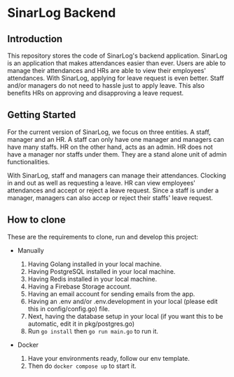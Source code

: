 # SinarLog Backend

## Introduction
This repository stores the code of SinarLog's backend application. SinarLog is an application that makes attendances easier than ever. Users are able to manage their attendances and HRs are able to view their employees' attendances. With SinarLog, applying for leave request is even better. Staff and/or managers do not need to hassle just to apply leave. This also benefits HRs on approving and disapproving a leave request.

## Getting Started
For the current version of SinarLog, we focus on three entities. A staff, manager and an HR. A staff can only have one manager and managers can have many staffs. HR on the other hand, acts as an admin. HR does not have a manager nor staffs under them. They are a stand alone unit of admin functionalities.

With SinarLog, staff and managers can manage their attendances. Clocking in and out as well as requesting a leave. HR can view employees' attendances and accept or reject a leave request. Since a staff is under a manager, managers can also accep or reject  their staffs' leave request.

## How to clone
These are the requirements to clone, run and develop this project:
- Manually
	1. Having Golang installed in your local machine.
	2. Having PostgreSQL installed in your local machine.
	3. Having Redis installed in your local machine.
	4. Having a Firebase Storage account.
	5. Having an email account for sending emails from the app.
	6. Having an .env and/or .env.development in your local (please edit this in config/config.go) file.
	7. Next, having the database setup in your local (if you want this to be automatic, edit it in pkg/postgres.go)
	8. Run `go install` then `go run main.go` to run it.

- Docker
	1. Have your environments ready, follow our env template.
	1. Then do `docker compose up` to start it.